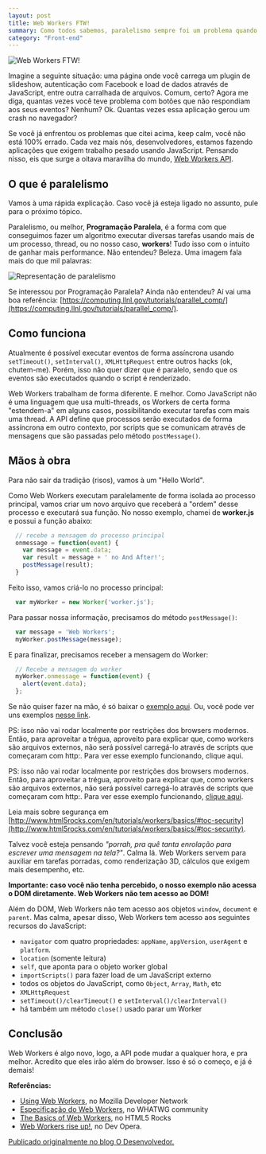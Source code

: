 ```yaml
---
layout: post
title: Web Workers FTW!
summary: Como todos sabemos, paralelismo sempre foi um problema quando estamos falando de JavaScript. Porém, com a Web Workers API a situação muda. Vamos conhecer essa oitava maravilha do mundo!
category: "Front-end"
---
```

![Web Workers FTW!](http://andafter.org/media/images/posts/thumbs/770x300/webworkers_770x300.jpg)

Imagine a seguinte situação: uma página onde você carrega um plugin de slideshow, autenticação com Facebook e load de dados através de JavaScript, entre outra carralhada de arquivos. Comum, certo? Agora me diga, quantas vezes você teve problema com botões que não respondiam aos seus eventos? Nenhum? Ok. Quantas vezes essa aplicação gerou um crash no navegador?

Se você já enfrentou os problemas que citei acima, keep calm, você não está 100% errado. Cada vez mais nós, desenvolvedores, estamos fazendo aplicações que exigem trabalho pesado usando JavaScript. Pensando nisso, eis que surge a oitava maravilha do mundo, [Web Workers API](http://www.w3.org/TR/workers/).

## O que é paralelismo

Vamos à uma rápida explicação. Caso você já esteja ligado no assunto, pule para o próximo tópico.

Paralelismo, ou melhor, **Programação Paralela**, é a forma com que conseguimos fazer um algoritmo executar diversas tarefas usando mais de um processo, thread, ou no nosso caso, **workers**! Tudo isso com o intuito de ganhar mais performance. Não entendeu? Beleza. Uma imagem fala mais do que mil palavras:

![Representação de paralelismo](http://andafter.org/media/users/1740/web-workers-explained.jpg)

Se interessou por Programação Paralela? Ainda não entendeu? Aí vai uma boa referência: [https://computing.llnl.gov/tutorials/parallel_comp/](https://computing.llnl.gov/tutorials/parallel_comp/).

## Como funciona

Atualmente é possível executar eventos de forma assíncrona usando `setTimeout()`, `setInterval()`, `XMLHttpRequest` entre outros hacks (ok, chutem-me). Porém, isso não quer dizer que é paralelo, sendo que os eventos são executados quando o script é renderizado.

Web Workers trabalham de forma diferente. E melhor. Como JavaScript não é uma linguagem que usa multi-threads, os Workers de certa forma "estendem-a" em alguns casos, possibilitando executar tarefas com mais uma thread. A API define que processos serão executados de forma assíncrona em outro contexto, por scripts que se comunicam através de mensagens que são passadas pelo método `postMessage()`.

## Mãos à obra

Para não sair da tradição (risos), vamos à um "Hello World".

Como Web Workers executam paralelamente de forma isolada ao processo principal, vamos criar um novo arquivo que receberá a "ordem" desse processo e executará sua função. No nosso exemplo, chamei de **worker.js** e possui a função abaixo:

```javascript
  // recebe a mensagem do processo principal
  onmessage = function(event) {
    var message = event.data;
    var result = message + ' no And After!';
    postMessage(result);
  }
```

Feito isso, vamos criá-lo no processo principal:

```javascript
  var myWorker = new Worker('worker.js');
```


Para passar nossa informação, precisamos do método `postMessage()`:


```javascript
  var message = 'Web Workers';
  myWorker.postMessage(message);
```

E para finalizar, precisamos receber a mensagem do Worker:

```javascript
  // Recebe a mensagem do worker
  myWorker.onmessage = function(event) {
    alert(event.data);
  };
```

Se não quiser fazer na mão, é só baixar o [exemplo aqui](http://www.euescuto.com.br/worker-and-after.zip). Ou, você pode ver uns exemplos [nesse link](http://www.html5rocks.com/en/tutorials/workers/basics/#toc-gettingstarted).

PS: isso não vai rodar localmente por restrições dos browsers modernos. Então, para aproveitar a trégua, aproveito para explicar que, como workers são arquivos externos, não será possível carregá-lo através de scripts que começaram com http:. Para ver esse exemplo funcionando, clique aqui.

PS: isso não vai rodar localmente por restrições dos browsers modernos. Então, para aproveitar a trégua, aproveito para explicar que, como workers são arquivos externos, não será possível carregá-lo através de scripts que começaram com http:. Para ver esse exemplo funcionando, [clique aqui](http://www.euescuto.com.br/worker-and-after/worker-andafter.html).

Leia mais sobre segurança em [http://www.html5rocks.com/en/tutorials/workers/basics/#toc-security](http://www.html5rocks.com/en/tutorials/workers/basics/#toc-security).

Talvez você esteja pensando *"porrah, pra quê tanta enrolação para escrever uma mensagem na tela?"*. Calma lá. Web Workers servem para auxiliar em tarefas porradas, como renderização 3D, cálculos que exigem mais desempenho, etc.

**Importante: caso você não tenha percebido, o nosso exemplo não acessa o DOM diretamente. Web Workers não tem acesso ao DOM!**

Além do DOM, Web Workers não tem acesso aos objetos `window`, `document` e `parent`. Mas calma, apesar disso, Web Workers tem acesso aos seguintes recursos do JavaScript:

- `navigator` com quatro propriedades: `appName`, `appVersion`, `userAgent` e `platform`.
- `location` (somente leitura)
- `self`, que aponta para o objeto worker global
- `importScripts()` para fazer load de um JavaScript externo
- todos os objetos do JavaScript, como `Object`, `Array`, `Math`, etc
- `XMLHttpRequest`
- `setTimeout()/clearTimeout()` e `setInterval()/clearInterval()`
- há também um método `close()` usado parar um Worker

## Conclusão

Web Workers é algo novo, logo, a API pode mudar a qualquer hora, e pra melhor. Acredito que eles irão além do browser. Isso é só o começo, e já é demais!

**Referências:**

- [Using Web Workers](https://developer.mozilla.org/en-US/docs/Web/Guide/Performance/Using_web_workers), no Mozilla Developer Network
- [Especificação do Web Workers](http://www.whatwg.org/specs/web-apps/current-work/multipage/workers.html), no WHATWG community
- [The Basics of Web Workers](http://www.html5rocks.com/en/tutorials/workers/basics/), no HTML5 Rocks
- [Web Workers rise up!](https://dev.opera.com/articles/web-workers-rise-up/), no Dev Opera.


[Publicado originalmente no blog O Desenvolvedor.](http://odesenvolvedor.andafter.org/publicacoes/web-workers-ftw.html)
